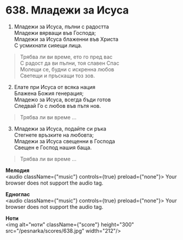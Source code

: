 # 638. Младежи за Исуса

1. Младежи за Исуса, пълни с радостта  
Младежи вярващи във Господа;  
Младежи за Исуса блаженни във Христа  
С усмихнати сияещи лица.  

> Трябва ли ви време, ето го пред вас  
> С радост да ви пълни, тоя славен Спас  
> Молещи се, будни с искренна любов  
> Светещи и пръскащи тоз зов.  

2. Елате при Исуса от всяка нация  
Блажена Божия генерация;  
Младежо за Исуса, всегда бъди готов  
Следвай Го с любов във пътя нов.  

> Трябва ли ви време ...  

3. Младежи за Исуса, подайте си ръка  
Стегнете връзките на любовта;  
Младежи за Исуса свещенни в Господа  
Свещен е Господ нашия баща.  

> Трябва ли ви време ...

**Мелодия**  
<audio className={"music"} controls={true} preload={"none"}>
    <source src="/pesnarka/mp3/638.mp3" type="audio/mpeg"/>
    Your browser does not support the audio tag.
</audio>

**Едноглас**  
<audio className={"music"} controls={true} preload={"none"}>
    <source src="/pesnarka/transp/638.mp3" type="audio/mpeg"/>
    Your browser does not support the audio tag.
</audio>

**Ноти**  
<img alt="ноти" className={"score"} height="300" src="/pesnarka/scores/638.jpg" width="212"/>
